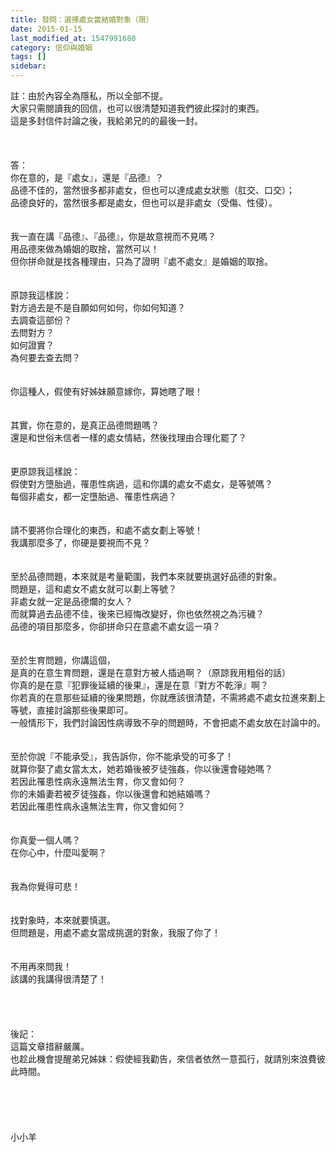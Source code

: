 ```yaml
---
title: 發問：選擇處女當結婚對象（限）
date: 2015-01-15
last_modified_at: 1547991680
category: 信仰與婚姻
tags: []
sidebar: 
---
```


<p>註：由於內容全為隱私，所以全部不提。<br/>大家只需閱讀我的回信，也可以很清楚知道我們彼此探討的東西。<br/>這是多封信件討論之後，我給弟兄的的最後一封。<br/><br/><!--more--><br/><br/>答：<br/>你在意的，是『處女』，還是『品德』？<br/>品德不佳的，當然很多都非處女，但也可以達成處女狀態（肛交、口交）；<br/>品德良好的，當然很多都是處女，但也可以是非處女（受傷、性侵）。<br/> <br/><br/>我一直在講『品德』、『品德』，你是故意視而不見嗎？<br/>用品德來做為婚姻的取捨，當然可以！<br/>但你拼命就是找各種理由，只為了證明『處不處女』是婚姻的取捨。<br/> <br/><br/>原諒我這樣說：<br/>對方過去是不是自願如何如何，你如何知道？<br/>去調查這部份？<br/>去問對方？<br/>如何證實？<br/>為何要去查去問？<br/> <br/><br/>你這種人，假使有好姊妹願意嫁你，算她瞎了眼！<br/> <br/><br/>其實，你在意的，是真正品德問題嗎？<br/>還是和世俗未信者一樣的處女情結，然後找理由合理化罷了？<br/> <br/><br/>更原諒我這樣說：<br/>假使對方墮胎過，罹患性病過，這和你講的處女不處女，是等號嗎？<br/>每個非處女，都一定墮胎過、罹患性病過？<br/> <br/><br/>請不要將你合理化的東西，和處不處女劃上等號！<br/>我講那麼多了，你硬是要視而不見？<br/> <br/><br/>至於品德問題，本來就是考量範圍，我們本來就要挑選好品德的對象。<br/>問題是，這和處女不處女就可以劃上等號？<br/>非處女就一定是品德爛的女人？<br/>而就算過去品德不佳，後來已經悔改變好，你也依然視之為污穢？<br/>品德的項目那麼多，你卻拼命只在意處不處女這一項？ <br/><br/><br/>至於生育問題，你講這個，<br/>是真的在意生育問題，還是在意對方被人插過啊？（原諒我用粗俗的話）<br/>你真的是在意『犯罪後延續的後果』，還是在意『對方不乾淨』啊？<br/>你若真的在意那些延續的後果問題，你就應該很清楚，不需將處不處女拉進來劃上等號，直接討論那些後果即可。<br/>一般情形下，我們討論因性病導致不孕的問題時，不會把處不處女放在討論中的。<br/> <br/><br/>至於你說『不能承受』，我告訴你，你不能承受的可多了！<br/>就算你娶了處女當太太，她若婚後被歹徒強姦，你以後還會碰她嗎？<br/>若因此罹患性病永遠無法生育，你又會如何？<br/>你的未婚妻若被歹徒強姦，你以後還會和她結婚嗎？<br/>若因此罹患性病永遠無法生育，你又會如何？<br/> <br/><br/>你真愛一個人嗎？<br/>在你心中，什麼叫愛啊？<br/> <br/><br/>我為你覺得可悲！<br/> <br/><br/>找對象時，本來就要慎選。<br/>但問題是，用處不處女當成挑選的對象，我服了你了！<br/> <br/><br/>不用再來問我！<br/>該講的我講得很清楚了！<br/><br/><br/><br/><br/>後記：<br/>這篇文章措辭嚴厲。<br/>也趁此機會提醒弟兄姊妹：假使經我勸告，來信者依然一意孤行，就請別來浪費彼此時間。<br/> <br/><br/><br/><br/><br/>小小羊<br/><br/><br/><br/><br/><br/></p>